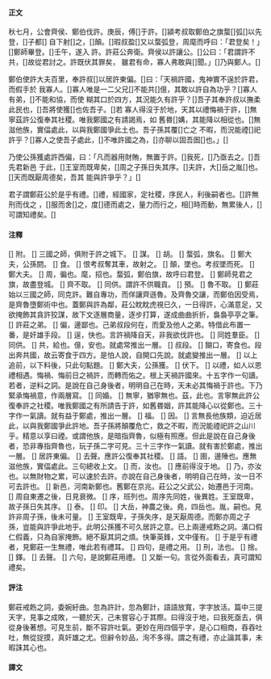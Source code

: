#### 正文

秋七月，公會齊侯、鄭伯伐許。庚辰，傅[]于許。[]潁考叔取鄭伯之旗蝥[]弧[]以先登，[]子都[]
自下射[]之，[]顛。[]瑕叔盈[]又以蝥弧登，周麾而呼曰：「君登矣！」[]鄭師畢登。[]壬午，遂入
許。許莊公奔衛。齊侯以許讓公。[]公曰：「君謂許不共，[]故從君討之。許既伏其罪矣，
雖君有命，寡人弗敢與[]聞。」[]乃與鄭人。[]

鄭伯使許大夫百里，奉許叔[]以居許東偏。[]曰：「天禍許國，鬼神實不逞於許君，而假手於
我寡人。[]寡人唯是一二父兄[]不能共[]億，其敢以許自為功乎？[]寡人有弟，[]不能和協，而使
糊其口於四方，其況能久有許乎？[]吾子其奉許叔以撫柔此民也，[]吾將使獲[]也佐吾子。[]若
寡人得沒于於地，天其以禮悔禍于許，[]無寧茲許公復奉其社稷。唯我鄭國之有請謁焉，如
舊昬[]媾，其能降以相從也。[]無滋他族，實偪處此，以與我鄭國爭此土也。吾子孫其覆[]亡之
不暇，而況能禋[]祀許乎？[]寡人之使吾子處此，[]不唯許國之為，[]亦聊以固吾圄[]也。」[]

乃使公孫獲處許西偏，曰：「凡而器用財賄，無置于許。[]我死，[]乃亟去之。[]吾先君新邑
于此，[]王室而既卑矣，[]周之子孫日失其序。[]夫許，大[]岳之胤[]也。[]天而既厭周德矣，吾其
能與許爭乎？」[]

君子謂鄭莊公於是乎有禮。[]禮，經國家，定社稷，序民人，利後嗣者也。[]許無刑而伐之
，[]服而舍[]之，度[]德而處之，量力而行之，相[]時而動，無累後人，[]可謂知禮矣。[]

#### 注釋

[] 附。
[] 三國之師，俱附于許之城下。
[] 謀。
[] 胡。
[] 蝥弧，旗名。
[] 鄭大夫，公孫閼。
[] 食。
[] 恨考叔奪其車，故射之。
[] 顛，墜也。考叔墜而死。
[] 鄭大夫。
[] 周，徧也。麾，招也。蝥弧，鄭伯旗，故呼曰君登。
[] 鄭師見君之旗，故盡登城。
[] 齊不取。
[] 同供。謂許不供職貢。
[] 預。
[] 魯不取。
[] 鄭莊始以三國之師，同克許。難自專功，而佯讓齊遜魯。及齊魯交讓，而鄭伯因受焉，是齊魯墮鄭術中也。蓋鄭與許為鄰，莊公眈眈虎視已久，一日得許，心滿意足，又欲掩飾其貪許狡謀，故下文逐層商量，逐步打算，遂成曲曲折折，裊裊亭亭之筆。
[] 許莊之弟。
[] 偏，邊鄙也。己弟叔段何在，而愛及他人之弟。特借此布置一番，是奸雄手段。
[] 逞，快也。言許禍降自天，非我欲伐許也。
[] 同姓羣臣。
[] 同供。
[] 共，給也。億，安也。就處常推出一層。
[] 叔段。
[] 餬口，寄食也。段出奔共國，故云寄食于四方。是怕人說，自開口先說。就處變推出一層。
[] 以上追前，以下料後，只此句點題。
[] 鄭大夫，公孫獲。
[] 伏下。
[] 以禮，如人以恩禮相遇。悔禍、悔前日之禍許，而轉而佑之。根上天禍許國來。十五字作一句讀。若者，逆料之詞。是說在自己身後者，明明自己在時，天未必其悔禍于許也。下乃緊承悔禍意，作兩層寫。
[] 同婚。
[] 無寧，猶寧無也。茲，此也。言寧無此許公復奉許之社稷。唯我鄭國之有所請告于許，如舊昬姻，許其能降心以從鄭也。三十字作一氣讀。就有益于鄭處，推出一層。
[] 福。
[] 因。
[] 言無長他族類，迫近居此，以與我鄭國爭此許地。吾子孫將顛覆危亡，救之不暇，而況能禋祀許之山川乎。精意以享曰禋。或謂他族，是暗指齊魯，似極有照應。但此是說在自己身後者，恐非專指齊魯也，玩子孫二字可見。三十三字作一氣讀。就有害於鄭處，推出一層。
[] 居許東偏。
[] 去聲。應許公復奉其社稷。
[] 語。
[] 圉，邊陲也。應無滋他族，實偪處此。三句總收上文。
[] 而，汝也。
[] 應前得沒于地。
[] 乃，亦汝也。以無財物之累，可以速於去許。亦說在自己身後者，明明自己在時，汝一日不可去許也。
[] 新邑，河南新鄭也。舊鄭在京兆。莊公之父武公，始遷邑于河南。
[] 周自東遷之後，日見衰微。
[] 序，班列也。周序先同姓，後異姓。王室既卑，故子孫日失其序。
[] 泰。
[] 印。
[] 大岳，神農之後。堯，四岳也。胤，嗣也。見許非周子孫，後未可量。
[] 王室既卑，子孫失序，是天厭周德。而鄭亦周之子孫，豈能與許爭此地乎。此明公孫獲不可久居許之意。已上兩邊戒飭之詞。滿口假仁假義，只為自家掩飾。絕不厭其詞之煩。快筆英鋒，文中僅有。
[] 于是乎有禮者，見鄭莊一生無禮，唯此若有禮耳。
[] 四句，是禮之用。
[] 刑，法也。
[] 捨。
[] 鐸。
[] 去聲。
[] 六句，是說鄭莊用禮。
[] 又斷一句。言從外面看去，真可謂知禮矣。



#### 評注

鄭莊戒飭之詞，委婉紆曲。忽為許計，忽為鄭計，語語放寬，字字放活。篇中三提天字，見事之成敗，一聽於天，己未嘗容心于其際。曰得沒于地，曰我死亟去，俱
從身後著想。可見生前，斷不容許吐氣。更妙在用四個乎字，是心口相商，吞吞吐吐，無從捉摸，真奸雄之尤。但辭令妙品，洵不多得。謂之有禮，亦止論其事，未暇誅其心也。



#### 譯文

